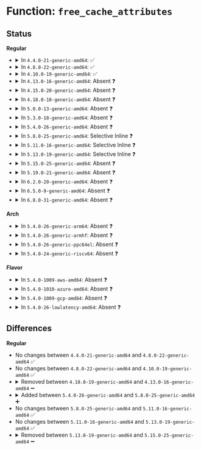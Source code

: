 # Function: <code>free_cache_attributes</code>

## Status
<b>Regular</b>
<ul>
<li>
<details>
<summary>In <code>4.4.0-21-generic-amd64</code>: ✅</summary>

```c
void free_cache_attributes(unsigned int cpu)
```

```json
{
  "name": "free_cache_attributes",
  "collision_type": "Unique Static",
  "inline_type": "No",
  "funcs": [
    {
      "addr": 18446744071584425040,
      "name": "free_cache_attributes",
      "external": false,
      "loc": "drivers/base/cacheinfo.c:164",
      "file": "drivers/base/cacheinfo.c",
      "inline": "seen, unknown",
      "caller_inline": [],
      "caller_func": [
        "drivers/base/cacheinfo.c:detect_cache_attributes",
        "drivers/base/cacheinfo.c:cacheinfo_sysfs_init",
        "drivers/base/cacheinfo.c:cacheinfo_cpu_callback"
      ]
    }
  ],
  "symbols": [
    {
      "addr": 18446744071584425040,
      "name": "free_cache_attributes",
      "section": ".text",
      "bind": "STB_LOCAL",
      "size": 257
    }
  ]
}
```
</details>
</li>
<li>
<details>
<summary>In <code>4.8.0-22-generic-amd64</code>: ✅</summary>

```c
void free_cache_attributes(unsigned int cpu)
```

```json
{
  "name": "free_cache_attributes",
  "collision_type": "Unique Static",
  "inline_type": "No",
  "funcs": [
    {
      "addr": 18446744071584760816,
      "name": "free_cache_attributes",
      "external": false,
      "loc": "drivers/base/cacheinfo.c:164",
      "file": "drivers/base/cacheinfo.c",
      "inline": "seen, unknown",
      "caller_inline": [],
      "caller_func": [
        "drivers/base/cacheinfo.c:cacheinfo_sysfs_init",
        "drivers/base/cacheinfo.c:cacheinfo_cpu_callback",
        "drivers/base/cacheinfo.c:detect_cache_attributes"
      ]
    }
  ],
  "symbols": [
    {
      "addr": 18446744071584760816,
      "name": "free_cache_attributes",
      "section": ".text",
      "bind": "STB_LOCAL",
      "size": 263
    }
  ]
}
```
</details>
</li>
<li>
<details>
<summary>In <code>4.10.0-19-generic-amd64</code>: ✅</summary>

```c
void free_cache_attributes(unsigned int cpu)
```

```json
{
  "name": "free_cache_attributes",
  "collision_type": "Unique Static",
  "inline_type": "No",
  "funcs": [
    {
      "addr": 18446744071584950768,
      "name": "free_cache_attributes",
      "external": false,
      "loc": "drivers/base/cacheinfo.c:293",
      "file": "drivers/base/cacheinfo.c",
      "inline": "seen, unknown",
      "caller_inline": [],
      "caller_func": [
        "drivers/base/cacheinfo.c:cacheinfo_cpu_pre_down"
      ]
    }
  ],
  "symbols": [
    {
      "addr": 18446744071584950768,
      "name": "free_cache_attributes",
      "section": ".text",
      "bind": "STB_LOCAL",
      "size": 293
    }
  ]
}
```
</details>
</li>
<li>
<details>
<summary>In <code>4.13.0-16-generic-amd64</code>: Absent ❓</summary>

```json
{
  "name": "free_cache_attributes",
  "collision_type": "Unique Static",
  "inline_type": "Selective",
  "funcs": [
    {
      "addr": 18446744071585035948,
      "name": "free_cache_attributes",
      "external": false,
      "loc": "drivers/base/cacheinfo.c:293",
      "file": "drivers/base/cacheinfo.c",
      "inline": "not declared, inlined",
      "caller_inline": [
        "drivers/base/cacheinfo.c:cacheinfo_cpu_pre_down"
      ],
      "caller_func": [
        "drivers/base/cacheinfo.c:cacheinfo_cpu_pre_down"
      ]
    }
  ],
  "symbols": [
    {
      "addr": 18446744071585035648,
      "name": "free_cache_attributes.part.7",
      "section": ".text",
      "bind": "STB_LOCAL",
      "size": 262
    }
  ]
}
```
</details>
</li>
<li>
<details>
<summary>In <code>4.15.0-20-generic-amd64</code>: Absent ❓</summary>

```json
{
  "name": "free_cache_attributes",
  "collision_type": "Unique Static",
  "inline_type": "Selective",
  "funcs": [
    {
      "addr": 18446744071585458780,
      "name": "free_cache_attributes",
      "external": false,
      "loc": "drivers/base/cacheinfo.c:306",
      "file": "drivers/base/cacheinfo.c",
      "inline": "not declared, inlined",
      "caller_inline": [
        "drivers/base/cacheinfo.c:cacheinfo_cpu_pre_down"
      ],
      "caller_func": [
        "drivers/base/cacheinfo.c:cacheinfo_cpu_pre_down"
      ]
    }
  ],
  "symbols": [
    {
      "addr": 18446744071585458512,
      "name": "free_cache_attributes.part.7",
      "section": ".text",
      "bind": "STB_LOCAL",
      "size": 238
    }
  ]
}
```
</details>
</li>
<li>
<details>
<summary>In <code>4.18.0-10-generic-amd64</code>: Absent ❓</summary>

```json
{
  "name": "free_cache_attributes",
  "collision_type": "Unique Static",
  "inline_type": "Selective",
  "funcs": [
    {
      "addr": 18446744071585702332,
      "name": "free_cache_attributes",
      "external": false,
      "loc": "drivers/base/cacheinfo.c:292",
      "file": "drivers/base/cacheinfo.c",
      "inline": "not declared, inlined",
      "caller_inline": [
        "drivers/base/cacheinfo.c:cacheinfo_cpu_pre_down"
      ],
      "caller_func": [
        "drivers/base/cacheinfo.c:cacheinfo_cpu_pre_down"
      ]
    }
  ],
  "symbols": [
    {
      "addr": 18446744071585702064,
      "name": "free_cache_attributes.part.5",
      "section": ".text",
      "bind": "STB_LOCAL",
      "size": 236
    }
  ]
}
```
</details>
</li>
<li>
<details>
<summary>In <code>5.0.0-13-generic-amd64</code>: Absent ❓</summary>

```json
{
  "name": "free_cache_attributes",
  "collision_type": "Unique Static",
  "inline_type": "Selective",
  "funcs": [
    {
      "addr": 18446744071585830588,
      "name": "free_cache_attributes",
      "external": false,
      "loc": "drivers/base/cacheinfo.c:286",
      "file": "drivers/base/cacheinfo.c",
      "inline": "not declared, inlined",
      "caller_inline": [
        "drivers/base/cacheinfo.c:cacheinfo_cpu_pre_down"
      ],
      "caller_func": [
        "drivers/base/cacheinfo.c:cacheinfo_cpu_pre_down"
      ]
    }
  ],
  "symbols": [
    {
      "addr": 18446744071585830320,
      "name": "free_cache_attributes.part.6",
      "section": ".text",
      "bind": "STB_LOCAL",
      "size": 236
    }
  ]
}
```
</details>
</li>
<li>
<details>
<summary>In <code>5.3.0-18-generic-amd64</code>: Absent ❓</summary>

```json
{
  "name": "free_cache_attributes",
  "collision_type": "Unique Static",
  "inline_type": "Selective",
  "funcs": [
    {
      "addr": 18446744071586065611,
      "name": "free_cache_attributes",
      "external": false,
      "loc": "drivers/base/cacheinfo.c:291",
      "file": "drivers/base/cacheinfo.c",
      "inline": "not declared, inlined",
      "caller_inline": [
        "drivers/base/cacheinfo.c:cacheinfo_cpu_pre_down"
      ],
      "caller_func": [
        "drivers/base/cacheinfo.c:cacheinfo_cpu_pre_down"
      ]
    }
  ],
  "symbols": [
    {
      "addr": 18446744071586065328,
      "name": "free_cache_attributes.part.0",
      "section": ".text",
      "bind": "STB_LOCAL",
      "size": 250
    }
  ]
}
```
</details>
</li>
<li>
<details>
<summary>In <code>5.4.0-26-generic-amd64</code>: Absent ❓</summary>

```json
{
  "name": "free_cache_attributes",
  "collision_type": "Unique Static",
  "inline_type": "Selective",
  "funcs": [
    {
      "addr": 18446744071586213499,
      "name": "free_cache_attributes",
      "external": false,
      "loc": "drivers/base/cacheinfo.c:291",
      "file": "drivers/base/cacheinfo.c",
      "inline": "not declared, inlined",
      "caller_inline": [
        "drivers/base/cacheinfo.c:cacheinfo_cpu_pre_down"
      ],
      "caller_func": [
        "drivers/base/cacheinfo.c:cacheinfo_cpu_pre_down"
      ]
    }
  ],
  "symbols": [
    {
      "addr": 18446744071586213216,
      "name": "free_cache_attributes.part.0",
      "section": ".text",
      "bind": "STB_LOCAL",
      "size": 250
    }
  ]
}
```
</details>
</li>
<li>
<details>
<summary>In <code>5.8.0-25-generic-amd64</code>: Selective Inline ❓</summary>

```c
void free_cache_attributes(unsigned int cpu)
```

```json
{
  "name": "free_cache_attributes",
  "collision_type": "Unique Static",
  "inline_type": "Selective",
  "funcs": [
    {
      "addr": 18446744071586978752,
      "name": "free_cache_attributes",
      "external": false,
      "loc": "drivers/base/cacheinfo.c:291",
      "file": "drivers/base/cacheinfo.c",
      "inline": "not declared, inlined",
      "caller_inline": [],
      "caller_func": [
        "drivers/base/cacheinfo.c:cacheinfo_cpu_pre_down",
        "drivers/base/cacheinfo.c:cacheinfo_cpu_pre_down",
        "drivers/base/cacheinfo.c:detect_cache_attributes"
      ]
    }
  ],
  "symbols": [
    {
      "addr": 18446744071586978752,
      "name": "free_cache_attributes",
      "section": ".text",
      "bind": "STB_LOCAL",
      "size": 80
    }
  ]
}
```
</details>
</li>
<li>
<details>
<summary>In <code>5.11.0-16-generic-amd64</code>: Selective Inline ❓</summary>

```c
void free_cache_attributes(unsigned int cpu)
```

```json
{
  "name": "free_cache_attributes",
  "collision_type": "Unique Static",
  "inline_type": "Selective",
  "funcs": [
    {
      "addr": 18446744071587065312,
      "name": "free_cache_attributes",
      "external": false,
      "loc": "drivers/base/cacheinfo.c:291",
      "file": "drivers/base/cacheinfo.c",
      "inline": "not declared, inlined",
      "caller_inline": [],
      "caller_func": [
        "drivers/base/cacheinfo.c:cacheinfo_cpu_pre_down",
        "drivers/base/cacheinfo.c:cacheinfo_cpu_pre_down",
        "drivers/base/cacheinfo.c:detect_cache_attributes"
      ]
    }
  ],
  "symbols": [
    {
      "addr": 18446744071587065312,
      "name": "free_cache_attributes",
      "section": ".text",
      "bind": "STB_LOCAL",
      "size": 80
    }
  ]
}
```
</details>
</li>
<li>
<details>
<summary>In <code>5.13.0-19-generic-amd64</code>: Selective Inline ❓</summary>

```c
void free_cache_attributes(unsigned int cpu)
```

```json
{
  "name": "free_cache_attributes",
  "collision_type": "Unique Static",
  "inline_type": "Selective",
  "funcs": [
    {
      "addr": 18446744071586949120,
      "name": "free_cache_attributes",
      "external": false,
      "loc": "drivers/base/cacheinfo.c:291",
      "file": "drivers/base/cacheinfo.c",
      "inline": "not declared, inlined",
      "caller_inline": [],
      "caller_func": [
        "drivers/base/cacheinfo.c:cacheinfo_cpu_pre_down",
        "drivers/base/cacheinfo.c:cacheinfo_cpu_pre_down"
      ]
    }
  ],
  "symbols": [
    {
      "addr": 18446744071586949120,
      "name": "free_cache_attributes",
      "section": ".text",
      "bind": "STB_LOCAL",
      "size": 80
    }
  ]
}
```
</details>
</li>
<li>
<details>
<summary>In <code>5.15.0-25-generic-amd64</code>: Absent ❓</summary>

```json
{
  "name": "free_cache_attributes",
  "collision_type": "Unique Static",
  "inline_type": "Selective",
  "funcs": [
    {
      "addr": 18446744071587514094,
      "name": "free_cache_attributes",
      "external": false,
      "loc": "drivers/base/cacheinfo.c:291",
      "file": "drivers/base/cacheinfo.c",
      "inline": "not declared, inlined",
      "caller_inline": [
        "drivers/base/cacheinfo.c:cacheinfo_cpu_pre_down"
      ],
      "caller_func": [
        "drivers/base/cacheinfo.c:cacheinfo_cpu_pre_down"
      ]
    }
  ],
  "symbols": [
    {
      "addr": 18446744071587513888,
      "name": "free_cache_attributes.part.0",
      "section": ".text",
      "bind": "STB_LOCAL",
      "size": 176
    }
  ]
}
```
</details>
</li>
<li>
<details>
<summary>In <code>5.19.0-21-generic-amd64</code>: Absent ❓</summary>

```json
{
  "name": "free_cache_attributes",
  "collision_type": "Unique Static",
  "inline_type": "Selective",
  "funcs": [
    {
      "addr": 18446744071588841679,
      "name": "free_cache_attributes",
      "external": false,
      "loc": "drivers/base/cacheinfo.c:291",
      "file": "drivers/base/cacheinfo.c",
      "inline": "not declared, inlined",
      "caller_inline": [
        "drivers/base/cacheinfo.c:cacheinfo_cpu_pre_down"
      ],
      "caller_func": [
        "drivers/base/cacheinfo.c:cacheinfo_cpu_pre_down"
      ]
    }
  ],
  "symbols": [
    {
      "addr": 18446744071588841456,
      "name": "free_cache_attributes.part.0",
      "section": ".text",
      "bind": "STB_LOCAL",
      "size": 186
    }
  ]
}
```
</details>
</li>
<li>
<details>
<summary>In <code>6.2.0-20-generic-amd64</code>: Absent ❓</summary>

```json
{
  "name": "free_cache_attributes",
  "collision_type": "Unique Static",
  "inline_type": "Selective",
  "funcs": [
    {
      "addr": 18446744071590344367,
      "name": "free_cache_attributes",
      "external": false,
      "loc": "drivers/base/cacheinfo.c:330",
      "file": "drivers/base/cacheinfo.c",
      "inline": "not declared, inlined",
      "caller_inline": [
        "drivers/base/cacheinfo.c:cacheinfo_cpu_pre_down",
        "drivers/base/cacheinfo.c:detect_cache_attributes"
      ],
      "caller_func": [
        "drivers/base/cacheinfo.c:cacheinfo_cpu_pre_down",
        "drivers/base/cacheinfo.c:detect_cache_attributes"
      ]
    }
  ],
  "symbols": [
    {
      "addr": 18446744071590343744,
      "name": "free_cache_attributes.part.0",
      "section": ".text",
      "bind": "STB_LOCAL",
      "size": 186
    }
  ]
}
```
</details>
</li>
<li>
<details>
<summary>In <code>6.5.0-9-generic-amd64</code>: Absent ❓</summary>

```json
{
  "name": "free_cache_attributes",
  "collision_type": "Unique Static",
  "inline_type": "Full",
  "funcs": [
    {
      "addr": 18446744071590664431,
      "name": "free_cache_attributes",
      "external": false,
      "loc": "drivers/base/cacheinfo.c:458",
      "file": "drivers/base/cacheinfo.c",
      "inline": "not declared, inlined",
      "caller_inline": [
        "drivers/base/cacheinfo.c:cacheinfo_cpu_pre_down"
      ],
      "caller_func": []
    }
  ],
  "symbols": []
}
```
</details>
</li>
<li>
<details>
<summary>In <code>6.8.0-31-generic-amd64</code>: Absent ❓</summary>

```json
{
  "name": "free_cache_attributes",
  "collision_type": "Unique Static",
  "inline_type": "Full",
  "funcs": [
    {
      "addr": 18446744071591026079,
      "name": "free_cache_attributes",
      "external": false,
      "loc": "drivers/base/cacheinfo.c:461",
      "file": "drivers/base/cacheinfo.c",
      "inline": "not declared, inlined",
      "caller_inline": [
        "drivers/base/cacheinfo.c:cacheinfo_cpu_pre_down"
      ],
      "caller_func": []
    }
  ],
  "symbols": []
}
```
</details>
</li>
</ul>
<b>Arch</b>
<ul>
<li>
<details>
<summary>In <code>5.4.0-26-generic-arm64</code>: Absent ❓</summary>

```json
{
  "name": "free_cache_attributes",
  "collision_type": "Unique Static",
  "inline_type": "Selective",
  "funcs": [
    {
      "addr": 18446603336499020812,
      "name": "free_cache_attributes",
      "external": false,
      "loc": "drivers/base/cacheinfo.c:291",
      "file": "drivers/base/cacheinfo.c",
      "inline": "not declared, inlined",
      "caller_inline": [
        "drivers/base/cacheinfo.c:cacheinfo_cpu_pre_down"
      ],
      "caller_func": [
        "drivers/base/cacheinfo.c:cacheinfo_cpu_pre_down"
      ]
    }
  ],
  "symbols": [
    {
      "addr": 18446603336499020328,
      "name": "free_cache_attributes.part.0",
      "section": ".text",
      "bind": "STB_LOCAL",
      "size": 408
    }
  ]
}
```
</details>
</li>
<li>
<details>
<summary>In <code>5.4.0-26-generic-armhf</code>: Absent ❓</summary>

```json
{
  "name": "free_cache_attributes",
  "collision_type": "Unique Static",
  "inline_type": "Selective",
  "funcs": [
    {
      "addr": 3231582616,
      "name": "free_cache_attributes",
      "external": false,
      "loc": "drivers/base/cacheinfo.c:291",
      "file": "drivers/base/cacheinfo.c",
      "inline": "not declared, inlined",
      "caller_inline": [
        "drivers/base/cacheinfo.c:cacheinfo_cpu_pre_down"
      ],
      "caller_func": [
        "drivers/base/cacheinfo.c:cacheinfo_cpu_pre_down"
      ]
    }
  ],
  "symbols": [
    {
      "addr": 3231582264,
      "name": "free_cache_attributes.part.0",
      "section": ".text",
      "bind": "STB_LOCAL",
      "size": 308
    }
  ]
}
```
</details>
</li>
<li>
<details>
<summary>In <code>5.4.0-26-generic-ppc64el</code>: Absent ❓</summary>

```json
{
  "name": "free_cache_attributes",
  "collision_type": "Unique Static",
  "inline_type": "Selective",
  "funcs": [
    {
      "addr": 13835058055292183536,
      "name": "free_cache_attributes",
      "external": false,
      "loc": "drivers/base/cacheinfo.c:291",
      "file": "drivers/base/cacheinfo.c",
      "inline": "not declared, inlined",
      "caller_inline": [
        "drivers/base/cacheinfo.c:cacheinfo_cpu_pre_down"
      ],
      "caller_func": [
        "drivers/base/cacheinfo.c:cacheinfo_cpu_pre_down"
      ]
    }
  ],
  "symbols": [
    {
      "addr": 13835058055292182864,
      "name": "free_cache_attributes.part.0",
      "section": ".text",
      "bind": "STB_LOCAL",
      "size": 568
    }
  ]
}
```
</details>
</li>
<li>
<details>
<summary>In <code>5.4.0-24-generic-riscv64</code>: Absent ❓</summary>

```json
{
  "name": "free_cache_attributes",
  "collision_type": "Unique Static",
  "inline_type": "Selective",
  "funcs": [
    {
      "addr": 18446743936276388354,
      "name": "free_cache_attributes",
      "external": false,
      "loc": "drivers/base/cacheinfo.c:291",
      "file": "drivers/base/cacheinfo.c",
      "inline": "not declared, inlined",
      "caller_inline": [
        "drivers/base/cacheinfo.c:cacheinfo_cpu_pre_down"
      ],
      "caller_func": [
        "drivers/base/cacheinfo.c:cacheinfo_cpu_pre_down"
      ]
    }
  ],
  "symbols": [
    {
      "addr": 18446743936276387870,
      "name": "free_cache_attributes.part.0",
      "section": ".text",
      "bind": "STB_LOCAL",
      "size": 410
    }
  ]
}
```
</details>
</li>
</ul>
<b>Flavor</b>
<ul>
<li>
<details>
<summary>In <code>5.4.0-1009-aws-amd64</code>: Absent ❓</summary>

```json
{
  "name": "free_cache_attributes",
  "collision_type": "Unique Static",
  "inline_type": "Selective",
  "funcs": [
    {
      "addr": 18446744071585973707,
      "name": "free_cache_attributes",
      "external": false,
      "loc": "drivers/base/cacheinfo.c:291",
      "file": "drivers/base/cacheinfo.c",
      "inline": "not declared, inlined",
      "caller_inline": [
        "drivers/base/cacheinfo.c:cacheinfo_cpu_pre_down"
      ],
      "caller_func": [
        "drivers/base/cacheinfo.c:cacheinfo_cpu_pre_down"
      ]
    }
  ],
  "symbols": [
    {
      "addr": 18446744071585973424,
      "name": "free_cache_attributes.part.0",
      "section": ".text",
      "bind": "STB_LOCAL",
      "size": 250
    }
  ]
}
```
</details>
</li>
<li>
<details>
<summary>In <code>5.4.0-1010-azure-amd64</code>: Absent ❓</summary>

```json
{
  "name": "free_cache_attributes",
  "collision_type": "Unique Static",
  "inline_type": "Selective",
  "funcs": [
    {
      "addr": 18446744071585822971,
      "name": "free_cache_attributes",
      "external": false,
      "loc": "drivers/base/cacheinfo.c:291",
      "file": "drivers/base/cacheinfo.c",
      "inline": "not declared, inlined",
      "caller_inline": [
        "drivers/base/cacheinfo.c:cacheinfo_cpu_pre_down"
      ],
      "caller_func": [
        "drivers/base/cacheinfo.c:cacheinfo_cpu_pre_down"
      ]
    }
  ],
  "symbols": [
    {
      "addr": 18446744071585822688,
      "name": "free_cache_attributes.part.0",
      "section": ".text",
      "bind": "STB_LOCAL",
      "size": 250
    }
  ]
}
```
</details>
</li>
<li>
<details>
<summary>In <code>5.4.0-1009-gcp-amd64</code>: Absent ❓</summary>

```json
{
  "name": "free_cache_attributes",
  "collision_type": "Unique Static",
  "inline_type": "Selective",
  "funcs": [
    {
      "addr": 18446744071586163515,
      "name": "free_cache_attributes",
      "external": false,
      "loc": "drivers/base/cacheinfo.c:291",
      "file": "drivers/base/cacheinfo.c",
      "inline": "not declared, inlined",
      "caller_inline": [
        "drivers/base/cacheinfo.c:cacheinfo_cpu_pre_down"
      ],
      "caller_func": [
        "drivers/base/cacheinfo.c:cacheinfo_cpu_pre_down"
      ]
    }
  ],
  "symbols": [
    {
      "addr": 18446744071586163232,
      "name": "free_cache_attributes.part.0",
      "section": ".text",
      "bind": "STB_LOCAL",
      "size": 250
    }
  ]
}
```
</details>
</li>
<li>
<details>
<summary>In <code>5.4.0-26-lowlatency-amd64</code>: Absent ❓</summary>

```json
{
  "name": "free_cache_attributes",
  "collision_type": "Unique Static",
  "inline_type": "Selective",
  "funcs": [
    {
      "addr": 18446744071586272219,
      "name": "free_cache_attributes",
      "external": false,
      "loc": "drivers/base/cacheinfo.c:291",
      "file": "drivers/base/cacheinfo.c",
      "inline": "not declared, inlined",
      "caller_inline": [
        "drivers/base/cacheinfo.c:cacheinfo_cpu_pre_down"
      ],
      "caller_func": [
        "drivers/base/cacheinfo.c:cacheinfo_cpu_pre_down"
      ]
    }
  ],
  "symbols": [
    {
      "addr": 18446744071586271936,
      "name": "free_cache_attributes.part.0",
      "section": ".text",
      "bind": "STB_LOCAL",
      "size": 250
    }
  ]
}
```
</details>
</li>
</ul>

## Differences
<b>Regular</b>
<ul>
<li>
No changes between <code>4.4.0-21-generic-amd64</code> and <code>4.8.0-22-generic-amd64</code> ✅
</li>
<li>
No changes between <code>4.8.0-22-generic-amd64</code> and <code>4.10.0-19-generic-amd64</code> ✅
</li>
<li>
<details>
<summary>Removed between <code>4.10.0-19-generic-amd64</code> and <code>4.13.0-16-generic-amd64</code> ➖</summary>

```c
void free_cache_attributes(unsigned int cpu)
```
</details>
</li>
<li>
<details>
<summary>Added between <code>5.4.0-26-generic-amd64</code> and <code>5.8.0-25-generic-amd64</code> ➕</summary>

```c
void free_cache_attributes(unsigned int cpu)
```
</details>
</li>
<li>
No changes between <code>5.8.0-25-generic-amd64</code> and <code>5.11.0-16-generic-amd64</code> ✅
</li>
<li>
No changes between <code>5.11.0-16-generic-amd64</code> and <code>5.13.0-19-generic-amd64</code> ✅
</li>
<li>
<details>
<summary>Removed between <code>5.13.0-19-generic-amd64</code> and <code>5.15.0-25-generic-amd64</code> ➖</summary>

```c
void free_cache_attributes(unsigned int cpu)
```
</details>
</li>
</ul>
